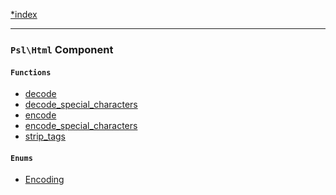 <!--
    This markdown file was generated using `docs/documenter.php`.

    Any edits to it will likely be lost.
-->

[*index](./../README.md)

---

### `Psl\Html` Component

#### `Functions`

- [decode](./../../src/Psl/Html/decode.php#L18)
- [decode_special_characters](./../../src/Psl/Html/decode_special_characters.php#L18)
- [encode](./../../src/Psl/Html/encode.php#L22)
- [encode_special_characters](./../../src/Psl/Html/encode_special_characters.php#L24)
- [strip_tags](./../../src/Psl/Html/strip_tags.php#L16)

#### `Enums`

- [Encoding](./../../src/Psl/Html/Encoding.php#L20)


